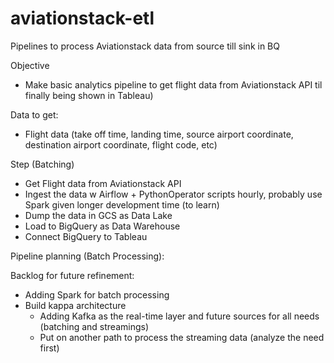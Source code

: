 # aviationstack-etl
Pipelines to process Aviationstack data from source till sink in BQ

Objective
- Make basic analytics pipeline to get flight data from Aviationstack API til finally being shown in Tableau)

Data to get:
- Flight data (take off time, landing time, source airport coordinate, destination airport coordinate, flight code, etc)

Step (Batching)
- Get Flight data from Aviationstack API
- Ingest the data w Airflow + PythonOperator scripts hourly, probably use Spark given longer development time (to learn)
- Dump the data in GCS as Data Lake
- Load to BigQuery as Data Warehouse
- Connect BigQuery to Tableau 

Pipeline planning (Batch Processing):






Backlog for future refinement:
- Adding Spark for batch processing
- Build kappa architecture
  - Adding Kafka as the real-time layer and future sources for all needs (batching and streamings)
  - Put on another path to process the streaming data (analyze the need first)
